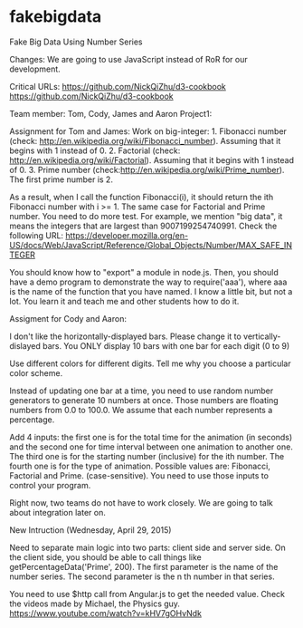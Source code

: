 # fakebigdata
Fake Big Data Using Number Series

Changes: We are going to use JavaScript instead of RoR for our development.

Critical URLs: https://github.com/NickQiZhu/d3-cookbook
https://github.com/NickQiZhu/d3-cookbook


Team member: Tom, Cody, James and Aaron
Project1: 

Assignment for Tom and James:
Work on big-integer: 1. Fibonacci number (check: http://en.wikipedia.org/wiki/Fibonacci_number). Assuming that it begins with 1 instead of 0. 2. Factorial (check: http://en.wikipedia.org/wiki/Factorial). Assuming that it begins with 1 instead of 0. 3. Prime number (check:http://en.wikipedia.org/wiki/Prime_number). The first prime number is 2.

As a result, when I call the function Fibonacci(i), it should return the ith Fibonacci number with i >= 1. The same case for Factorial and Prime number. You need to do more test. For example, we mention "big data", it means the integers that are largest than 9007199254740991. Check the following URL: https://developer.mozilla.org/en-US/docs/Web/JavaScript/Reference/Global_Objects/Number/MAX_SAFE_INTEGER

You should know how to "export" a module in node.js. Then, you should have a demo program to demonstrate the way to require('aaa'), where aaa is the name of the function that you have named. I know a little bit, but not a lot. You learn it and teach me and other students how to do it.

Assigment for Cody and Aaron:

I don't like the horizontally-displayed bars. Please change it to vertically-dislayed bars.
You ONLY display 10 bars with one bar for each digit (0 to 9)

Use different colors for different digits. Tell me why you choose a particular color scheme.

Instead of updating one bar at a time, you need to use random number generators to generate 10 numbers at once. Those numbers are floating numbers from 0.0 to 100.0. We assume that each number represents a percentage.

Add 4 inputs: the first one is for the total time for the animation (in seconds) and the second one for time interval between one animation to another one. The third one is for the starting number (inclusive) for the ith number. The fourth one is for the type of animation. Possible values are: Fibonacci, Factorial and Prime. (case-sensitive). You need to use those inputs to control your program.

Right now, two teams do not have to work closely. We are going to talk about integration later on.

New Intruction (Wednesday, April 29, 2015)

Need to separate main logic into two parts: client side and server side. On the client side, you should be able to call things like getPercentageData('Prime', 200). The first parameter is the name of the number series. The second parameter is the n th number in that series.

You need to use $http call from Angular.js to get the needed value. Check the videos made by Michael, the Physics guy. 
https://www.youtube.com/watch?v=kHV7gOHvNdk
